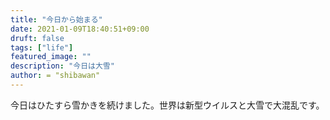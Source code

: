 ```yaml
---
title: "今日から始まる"
date: 2021-01-09T18:40:51+09:00
druft: false
tags: ["life"]
featured_image: ""
description: "今日は大雪"
author: = "shibawan"
---
```

今日はひたすら雪かきを続けました。世界は新型ウイルスと大雪で大混乱です。

